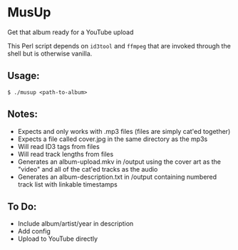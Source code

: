 # MusUp

Get that album ready for a YouTube upload

This Perl script depends on `id3tool` and `ffmpeg` that are invoked through the shell but is otherwise vanilla.

## Usage:

```
$ ./musup <path-to-album>
```

## Notes:
* Expects and only works with .mp3 files (files are simply cat'ed together)
* Expects a file called cover.jpg in the same directory as the mp3s
* Will read ID3 tags from files
* Will read track lengths from files
* Generates an album-upload.mkv in /output using the cover art as the "video" and all of the cat'ed tracks as the audio
* Generates an album-description.txt in /output containing numbered track list with linkable timestamps

## To Do:
* Include album/artist/year in description
* Add config
* Upload to YouTube directly
